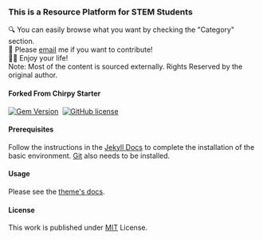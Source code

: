 ### This is a Resource Platform for STEM Students 
🔍 You can easily browse what you want by checking the "Category" section.<br>
📮 Please [email](applyforcontirbute@qinshizz.com) me if you want to contribute!<br>
🏄‍♀️ Enjoy your life!<br>
Note: Most of the content is sourced externally. Rights Reserved by the original author.

#### Forked From Chirpy Starter 
[![Gem Version](https://img.shields.io/gem/v/jekyll-theme-chirpy)][gem]&nbsp;
[![GitHub license](https://img.shields.io/github/license/cotes2020/chirpy-starter.svg?color=blue)][mit]

#### Prerequisites

Follow the instructions in the [Jekyll Docs](https://jekyllrb.com/docs/installation/) to complete the installation of
the basic environment. [Git](https://git-scm.com/) also needs to be installed.

#### Usage

Please see the [theme's docs](https://github.com/cotes2020/jekyll-theme-chirpy#documentation).

#### License

This work is published under [MIT][mit] License.

[gem]: https://rubygems.org/gems/jekyll-theme-chirpy
[chirpy]: https://github.com/cotes2020/jekyll-theme-chirpy/
[use-template]: https://github.com/cotes2020/chirpy-starter/generate
[CD]: https://en.wikipedia.org/wiki/Continuous_deployment
[mit]: https://github.com/cotes2020/chirpy-starter/blob/master/LICENSE
